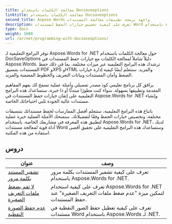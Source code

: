 ```yaml
---
title: معالجة الكلمات باستخدام Docsaveoptions
linktitle: معالجة الكلمات باستخدام Docsaveoptions
second_title: Aspose.Words واجهة برمجة تطبيقات معالجة المستندات
description: تعرف على كيفية تخصيص خيارات الحفظ لمستندات Word باستخدام Aspose.Words لـ .NET. ترشدك البرامج التعليمية عبر الخيارات المتنوعة المتاحة، مثل تنسيق الملف والضغط والحماية بكلمة مرور.
type: docs
weight: 1600
url: /ar/net/programming-with-docsaveoptions/
---
```

توفر البرامج التعليمية لـ Aspose.Words for .NET حول معالجة الكلمات باستخدام DocSaveOptions دليلاً شاملاً لمعالجة الكلمات مع خيارات حفظ المستندات في Aspose.Words. ترشدك هذه البرامج التعليمية عبر ميزات مختلفة، بما في ذلك حفظ المستندات بتنسيق PDF وXPS وHTML والمزيد. ستتعلم أيضًا كيفية إدارة خيارات الضغط وأمان المستندات وبيانات التعريف والخطوط المضمنة والمزيد.

يرافق كل برنامج تعليمي كود مصدر تفصيلي وأمثلة عملية تسمح لك بفهم المفاهيم المقدمة وتطبيقها بسهولة. سواء كنت مطورًا مبتدئًا أو ذا خبرة، ستساعدك هذه البرامج التعليمية على إتقان خيارات حفظ المستندات في Aspose.Words for .NET وإنشاء مستندات عالية الجودة تلبي احتياجاتك الخاصة.

باتباع هذه البرامج التعليمية، ستتعلم أفضل الممارسات لحفظ مستنداتك بتنسيقات مختلفة، وتخصيص خيارات الحفظ وفقًا لتفضيلاتك. ستمنحك الأمثلة العملية خبرة عملية لتطبيق هذه المعرفة في مشاريعك الخاصة. باستخدام Aspose.Words for .NET، لديك أداة قوية لمعالجة مستندات Word وستساعدك هذه البرامج التعليمية على تحقيق أقصى استفادة من هذه المكتبة.

 ## دروس
| عنوان | وصف |
| --- | --- |
| [تشفير المستند بكلمة مرور](./encrypt-document-with-password/) | تعرف على كيفية تشفير المستندات بكلمة مرور باستخدام Aspose.Words for .NET.  |
| [لا تقم بضغط ملفات التعريف الصغيرة](./do-not-compress-small-metafiles/) | تعرف على كيفية استخدام Aspose.Words for .NET لتمكين ميزة "عدم ضغط ملفات التعريف الصغيرة" عند حفظ المستندات. |
| [عدم حفظ الصورة النقطية](./do-not-save-picture-bullet/) | تعرف على كيفية تعطيل حفظ الصور النقطية في مستندات Word باستخدام Aspose.Words لـ .NET. |